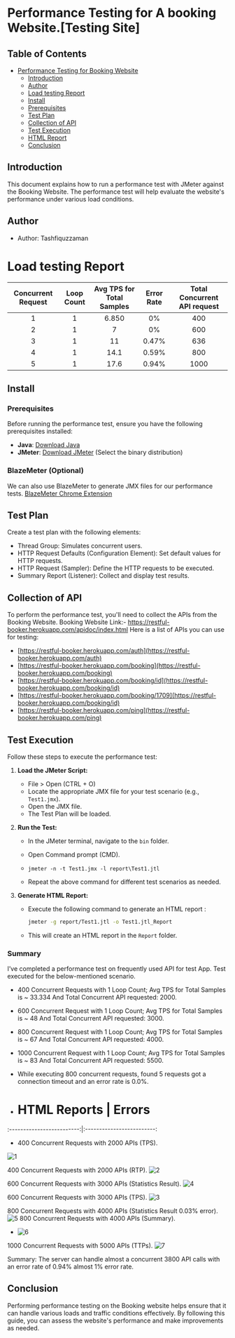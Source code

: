 
# Performance Testing for A booking Website.[Testing Site]

## Table of Contents
- [Performance Testing for Booking  Website](#performance-testing-for-booking-website)
  - [Introduction](#introduction)
  - [Author](#author)
  - [Load testing Report](#LoadtestingReport)  
  - [Install](#install)
  - [Prerequisites](#prerequisites)
  - [Test Plan](#test-plan)
  - [Collection of API](#collection-of-api)
  - [Test Execution](#test-execution)
  - [HTML Report](#HTML-Report)
  - [Conclusion](#conclusion)

## Introduction

This document explains how to run a performance test with JMeter against the Booking  Website. The performance test will help evaluate the website's performance under various load conditions.


## Author

- Author: Tashfiquzzaman

 # Load testing Report

| Concurrent Request  | Loop Count | Avg TPS for Total Samples  | Error Rate | Total Concurrent API request |
|               :---: |      :---: |                      :---: |                        :---: |      :---: |
| 1  | 1  | 6.850  | 0%      | 400   |
| 2  | 1  |  7     | 0%      | 600   |
| 3  | 1  |  11    | 0.47%   | 636   |
| 4  | 1  |  14.1  | 0.59%   | 800   |
| 5  | 1  |  17.6  | 0.94%   | 1000  |


## Install

### Prerequisites

Before running the performance test, ensure you have the following prerequisites installed:

- **Java**: [Download Java](https://www.oracle.com/java/technologies/downloads/)
- **JMeter**: [Download JMeter](https://jmeter.apache.org/download_jmeter.cgi) (Select the binary distribution)

### BlazeMeter (Optional)

We can also use BlazeMeter to generate JMX files for our performance tests. [BlazeMeter Chrome Extension](https://chrome.google.com/webstore/detail/blazemeter-the-continuous/mbopgmdnpcbohhpnfglgohlbhfongabi?hl=en)

## Test Plan

Create a test plan with the following elements:

- Thread Group: Simulates concurrent users.
- HTTP Request Defaults (Configuration Element): Set default values for HTTP requests.
- HTTP Request (Sampler): Define the HTTP requests to be executed.
- Summary Report (Listener): Collect and display test results.

## Collection of API

To perform the performance test, you'll need to collect the APIs from the Booking  Website.
Booking  Website Link:- https://restful-booker.herokuapp.com/apidoc/index.html
Here is a list of APIs you can use for testing:

- [https://restful-booker.herokuapp.com/auth](https://restful-booker.herokuapp.com/auth)
- [https://restful-booker.herokuapp.com/booking](https://restful-booker.herokuapp.com/booking)
- [https://restful-booker.herokuapp.com/booking/id](https://restful-booker.herokuapp.com/booking/id)
- [https://restful-booker.herokuapp.com/booking/1709](https://restful-booker.herokuapp.com/booking/id)
- [https://restful-booker.herokuapp.com/ping](https://restful-booker.herokuapp.com/ping)

## Test Execution

Follow these steps to execute the performance test:

1. **Load the JMeter Script:**
   - File > Open (CTRL + O)
   - Locate the appropriate JMX file for your test scenario (e.g., `Test1.jmx`).
   - Open the JMX file.
   - The Test Plan will be loaded.

2. **Run the Test:**
   - In the JMeter terminal, navigate to the `bin` folder.
   -  Open Command prompt (CMD).
   -  `jmeter -n -t Test1.jmx -l report\Test1.jtl`
   
   - Repeat the above command for different test scenarios as needed.

3. **Generate HTML Report:**
   - Execute the following command to generate an HTML report :
     ```bash
     jmeter -g report/Test1.jtl -o Test1.jtl_Report
     ```
   - This will create an HTML report in the `Report` folder.


  ### Summary

I’ve completed a performance test on frequently used API for test App. 
Test executed for the below-mentioned scenario.

- 400 Concurrent Requests with 1 Loop Count; Avg TPS for Total Samples is ~ 33.334 And Total Concurrent API requested: 2000.
- 600 Concurrent Request with 1 Loop Count; Avg TPS for Total Samples is ~ 48 And Total Concurrent API requested: 3000.
- 800 Concurrent Request with 1 Loop Count; Avg TPS for Total Samples is ~ 67 And Total Concurrent API requested: 4000.
- 1000 Concurrent Request with 1 Loop Count; Avg TPS for Total Samples is ~ 83 And Total Concurrent API requested: 5500.
- While executing 800 concurrent requests, found  5 requests got a connection timeout and an error rate is 0.0%.

- # HTML Reports         |  Errors
:-------------------------:|:-------------------------:
 -  400 Concurrent Requests with 2000 APIs (TPS).
   
  ![1](https://github.com/Tashfiquzzaman/performance-Testing/blob/master/Test1_400_TPS.JPG?raw=true)

  400 Concurrent Requests with 2000 APIs (RTP).
  ![2](Test1_400_RTP.JPG)
   
 600 Concurrent Requests with 3000 APIs (Statistics Result).
 ![4](Test1_600_RTP.JPG)

 600 Concurrent Requests with 3000 APIs (TPS).
 ![3](Test1_600_TPS.JPG)
 
 800 Concurrent Requests with 4000 APIs (Statistics Result 0.03% error).
  ![5](Test1_800_Statistics.JPG)
   800 Concurrent Requests with 4000 APIs (Summary).
  - ![6](Test1_800_Summary.JPG)

1000 Concurrent Requests with 5000 APIs (TTPs).
![7](Test1_1000_RTP.JPG)


 Summary: The server can handle almost a concurrent 3800 API calls with an error rate  of 0.94% almost 1% error rate.
 
## Conclusion

Performing performance testing on the Booking website helps ensure that it can handle various loads and traffic conditions effectively. By following this guide, you can assess the website's performance and make improvements as needed.
